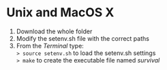 Unix and MacOS X
=================

1. Download the whole folder
2. Modify the setenv.sh file with the correct paths
3. From the *Terminal* type:  
`> source setenv.sh` to load the setenv.sh settings  
`> make` to create the executable file named *survival*
